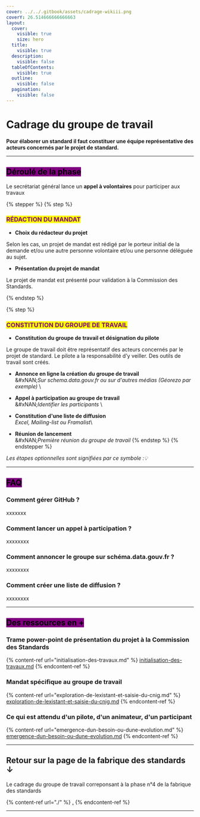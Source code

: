 ```yaml
---
cover: ../../.gitbook/assets/cadrage-wikiii.png
coverY: 26.514666666666663
layout:
  cover:
    visible: true
    size: hero
  title:
    visible: true
  description:
    visible: false
  tableOfContents:
    visible: true
  outline:
    visible: false
  pagination:
    visible: false
---
```


# Cadrage du groupe de travail

**Pour élaborer un standard il faut constituer une équipe représentative des acteurs concernés par le projet de standard.**

***



## <mark style="background-color:purple;">Déroulé de la phase</mark>

Le secrétariat général lance un **appel à volontaires** pour participer aux travaux&#x20;

{% stepper %}
{% step %}
### <mark style="color:purple;">RÉDACTION DU MANDAT</mark>

* **Choix du rédacteur du projet**&#x20;

Selon les cas, un projet de mandat est rédigé par le porteur initial de la demande et/ou une autre personne volontaire et/ou une personne déléguée au sujet.&#x20;

* **Présentation du projet de mandat**

Le projet de mandat est présenté pour validation à la Commission des Standards.


{% endstep %}

{% step %}
### <mark style="color:purple;">CONSTITUTION DU GROUPE DE TRAVAIL</mark>

* **Constitution du groupe de travail et désignation du pilote**

Le groupe de travail doit être représentatif des acteurs concernés par le projet de standard. Le pilote a la responsabilité d’y veiller. Des outils de travail sont créés.

* **Annonce en ligne la création du groupe de travail** \
  &#xNAN;_&#x53;ur schema.data.gouv.fr ou sur d'autres médias (Géorezo par exemple)_ \

* **Appel à participation au groupe de travail** \
  &#xNAN;_&#x49;dentifier les participants_ \

* **Constitution d'une liste de diffusion**\
  &#x20;_Excel, Mailing-list ou Framalist_\

* **Réunion de lancement** \
  &#xNAN;_&#x50;remière réunion du groupe de travail_&#x20;
{% endstep %}
{% endstepper %}

_Les étapes optionnelles sont signifiées par ce symbole :💡_

***



## <mark style="background-color:purple;">FAQ</mark>&#x20;

### Comment gérer GitHub ?&#x20;

xxxxxxx

### Comment lancer un appel à participation ?&#x20;

xxxxxxxx

### Comment annoncer le groupe sur schéma.data.gouv.fr ?&#x20;

xxxxxxxx

### Comment créer une liste de diffusion ?&#x20;

xxxxxxxx

***



## <mark style="background-color:purple;">Des ressources en +</mark>

### Trame power-point de présentation du projet à la Commission des Standards &#x20;

{% content-ref url="initialisation-des-travaux.md" %}
[initialisation-des-travaux.md](initialisation-des-travaux.md)
{% endcontent-ref %}

### Mandat spécifique au groupe de travail&#x20;

{% content-ref url="exploration-de-lexistant-et-saisie-du-cnig.md" %}
[exploration-de-lexistant-et-saisie-du-cnig.md](exploration-de-lexistant-et-saisie-du-cnig.md)
{% endcontent-ref %}

### Ce qui est attendu d'un pilote, d'un animateur, d'un participant &#x20;

{% content-ref url="emergence-dun-besoin-ou-dune-evolution.md" %}
[emergence-dun-besoin-ou-dune-evolution.md](emergence-dun-besoin-ou-dune-evolution.md)
{% endcontent-ref %}





***

## Retour sur la page de la fabrique des standards ↓

Le cadrage du groupe de travail correponsant à la phase n°4 de la fabrique des standards&#x20;

{% content-ref url="./" %}
[.](./)
{% endcontent-ref %}

***
